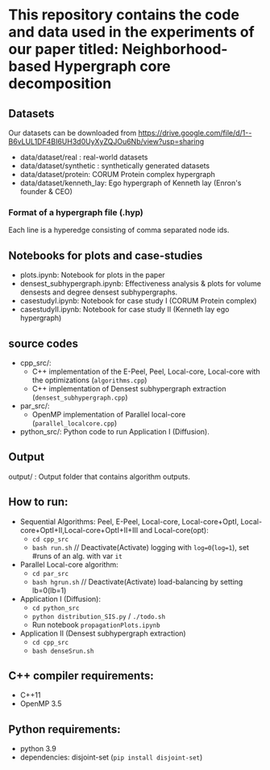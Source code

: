 # This repository contains the code and data used in the experiments of our paper titled: **Neighborhood-based Hypergraph core decomposition**
## Datasets
Our datasets can be downloaded from https://drive.google.com/file/d/1--B6vLUL1DF4BI6UH3d0UyXyZQJOu6Nb/view?usp=sharing 
- data/dataset/real : real-world datasets
- data/dataset/synthetic : synthetically generated datasets
- data/dataset/protein: CORUM Protein complex hypergraph
- data/dataset/kenneth_lay: Ego hypergraph of Kenneth lay (Enron's founder & CEO)

### Format of a hypergraph file (.hyp)
Each line is a hyperedge consisting of comma separated node ids. 

## Notebooks for plots and case-studies
- plots.ipynb: Notebook for plots in the paper
- densest_subhypergraph.ipynb: Effectiveness analysis & plots for volume densests and degree densest subhypergraphs.
- casestudyI.ipynb: Notebook for case study I (CORUM Protein complex)
- casestudyII.ipynb: Notebook for case study II (Kenneth lay ego hypergraph)

## source codes
- cpp_src/: 
  - C++ implementation of the E-Peel, Peel, Local-core, Local-core with the optimizations (`algorithms.cpp`)
  - C++ implementation of Densest subhypergraph extraction (`densest_subhypergraph.cpp`)
- par_src/: 
  - OpenMP implementation of Parallel local-core (`parallel_localcore.cpp`)
- python_src/: Python code to run Application I (Diffusion).

## Output
output/ : Output folder that contains algorithm outputs.

## How to run:
- Sequential Algorithms: Peel, E-Peel, Local-core, Local-core+OptI, Local-core+OptI+II,Local-core+OptI+II+III and Local-core(opt): 
  - `cd cpp_src` 
  - `bash run.sh` // Deactivate(Activate) logging with `log=0`(`log=1`), set #runs of an alg. with var `it`
- Parallel Local-core algorithm:
  - `cd par_src`
  - `bash hgrun.sh` // Deactivate(Activate) load-balancing by setting lb=0(lb=1) 
- Application I (Diffusion):
  - `cd python_src`
  - `python distribution_SIS.py` / `./todo.sh`
  - Run notebook `propagationPlots.ipynb`
- Application II (Densest subhypergraph extraction)
  - `cd cpp_src`
  - `bash denseSrun.sh`

## C++ compiler requirements:
- C++11
- OpenMP 3.5 

## Python requirements:
- python 3.9
- dependencies: disjoint-set (`pip install disjoint-set`)